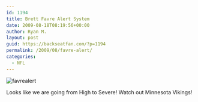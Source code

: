 ```yaml
---
id: 1194
title: Brett Favre Alert System
date: 2009-08-18T08:19:56+00:00
author: Ryan M.
layout: post
guid: https://backseatfan.com/?p=1194
permalink: /2009/08/favre-alert/
categories:
  - NFL
---
```


<div class="entry">
  <p>
    <img class="aligncenter size-full wp-image-1195" title="favrealert" src="/images/2009/08/favrealert.JPG" alt="favrealert" width="598" height="836" srcset="/images/2009/08/favrealert.JPG 598w, /images/2009/08/favrealert-214x300.jpg 214w" sizes="(max-width: 598px) 100vw, 598px" />
  </p>

  <p>
    Looks like we are going from High to Severe! Watch out Minnesota Vikings!
  </p>
</div>
